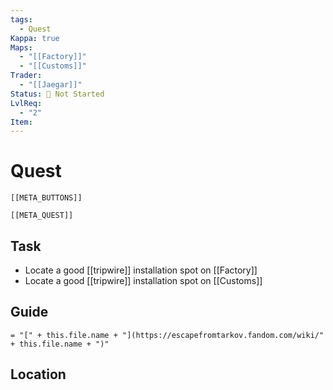 ```yaml
---
tags:
  - Quest
Kappa: true
Maps:
  - "[[Factory]]"
  - "[[Customs]]"
Trader:
  - "[[Jaegar]]"
Status: 🛑 Not Started
LvlReq:
  - "2"
Item:
---
```

# Quest
```meta-bind-embed
[[META_BUTTONS]]
```
```meta-bind-embed
[[META_QUEST]]
```
## Task

- Locate a good [[tripwire]] installation spot on [[Factory]]
- Locate a good [[tripwire]] installation spot on [[Customs]]

## Guide
`= "[" + this.file.name + "](https://escapefromtarkov.fandom.com/wiki/" + this.file.name + ")"`
## Location

